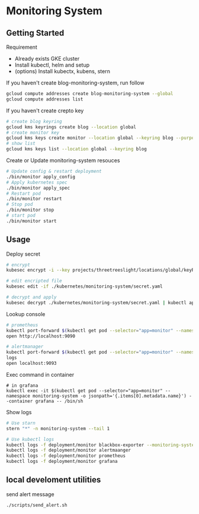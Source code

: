 # Monitoring System

## Getting Started

Requirement

- Already exists GKE cluster
- Install kubectl, helm and setup
- (options) Install kubectx, kubens, stern

If you haven't create blog-monitoring-system, run follow

```sh
gcloud compute addresses create blog-monitoring-system --global
gcloud compute addresses list
```

If you haven't create crepto key

```sh
# create blog keyring
gcloud kms keyrings create blog --location global
# create monitor key
gcloud kms keys create monitor --location global --keyring blog --purpose encryption
# show list
gcloud kms keys list --location global --keyring blog
```

Create or Update monitoring-system resouces

```sh
# Update config & restart deployment
./bin/monitor apply_config
# Apply kubernetes spec
./bin/monitor apply_spec
# Restart pod
./bin/monitor restart
# Stop pod
./bin/monitor stop
# start pod
./bin/monitor start
```

## Usage

Deploy secret

```sh
# encrypt
kubesec encrypt -i --key projects/threetreeslight/locations/global/keyRings/blog/cryptoKeys/monitor ./kubernetes/monitoring-system/secret.yaml

# edit encripted file
kubesec edit -if ./kubernetes/monitoring-system/secret.yaml

# decrypt and apply
kubesec decrypt ./kubernetes/monitoring-system/secret.yaml | kubectl apply -f -
```

Lookup console

```sh
# prometheus
kubectl port-forward $(kubectl get pod --selector="app=monitor" --namespace monitoring-system -o jsonpath='{.items[0].metadata.name}') 9090:9090
open http://localhost:9090

# alertmanager
kubectl port-forward $(kubectl get pod --selector="app=monitor" --namespace monitoring-system -o jsonpath='{.items[0].metadata.name}') 9093:9093
logs
open localhost:9093
```

Exec command in container

```
# in grafana
kubectl exec -it $(kubectl get pod --selector="app=monitor" --namespace monitoring-system -o jsonpath='{.items[0].metadata.name}') --container grafana -- /bin/sh
```

Show logs

```sh
# Use starn
stern "*" -n monitoring-system --tail 1

# Use kubectl logs
kubectl logs -f deployment/monitor blackbox-exporter --monitoring-system
kubectl logs -f deployment/monitor alertmaanger
kubectl logs -f deployment/monitor prometheus
kubectl logs -f deployment/monitor grafana
```

## local develoment utilities

send alert message

```
./scripts/send_alert.sh
```


